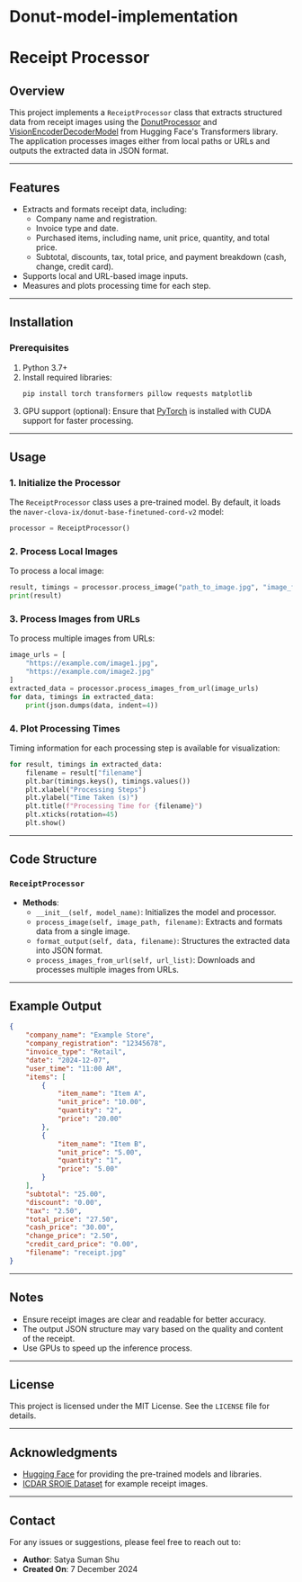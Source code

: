 # Donut-model-implementation


# Receipt Processor

## Overview
This project implements a `ReceiptProcessor` class that extracts structured data from receipt images using the [DonutProcessor](https://huggingface.co/docs/transformers/model_doc/donut) and [VisionEncoderDecoderModel](https://huggingface.co/docs/transformers/model_doc/vision_encoder_decoder) from Hugging Face's Transformers library. The application processes images either from local paths or URLs and outputs the extracted data in JSON format.

---

## Features
- Extracts and formats receipt data, including:
  - Company name and registration.
  - Invoice type and date.
  - Purchased items, including name, unit price, quantity, and total price.
  - Subtotal, discounts, tax, total price, and payment breakdown (cash, change, credit card).
- Supports local and URL-based image inputs.
- Measures and plots processing time for each step.

---

## Installation
### Prerequisites
1. Python 3.7+
2. Install required libraries:
   ```bash
   pip install torch transformers pillow requests matplotlib
   ```
3. GPU support (optional):
   Ensure that [PyTorch](https://pytorch.org/get-started/locally/) is installed with CUDA support for faster processing.

---

## Usage
### 1. Initialize the Processor
The `ReceiptProcessor` class uses a pre-trained model. By default, it loads the `naver-clova-ix/donut-base-finetuned-cord-v2` model:
```python
processor = ReceiptProcessor()
```

### 2. Process Local Images
To process a local image:
```python
result, timings = processor.process_image("path_to_image.jpg", "image_filename")
print(result)
```

### 3. Process Images from URLs
To process multiple images from URLs:
```python
image_urls = [
    "https://example.com/image1.jpg",
    "https://example.com/image2.jpg"
]
extracted_data = processor.process_images_from_url(image_urls)
for data, timings in extracted_data:
    print(json.dumps(data, indent=4))
```

### 4. Plot Processing Times
Timing information for each processing step is available for visualization:
```python
for result, timings in extracted_data:
    filename = result["filename"]
    plt.bar(timings.keys(), timings.values())
    plt.xlabel("Processing Steps")
    plt.ylabel("Time Taken (s)")
    plt.title(f"Processing Time for {filename}")
    plt.xticks(rotation=45)
    plt.show()
```

---

## Code Structure
### `ReceiptProcessor`
- **Methods**:
  - `__init__(self, model_name)`: Initializes the model and processor.
  - `process_image(self, image_path, filename)`: Extracts and formats data from a single image.
  - `format_output(self, data, filename)`: Structures the extracted data into JSON format.
  - `process_images_from_url(self, url_list)`: Downloads and processes multiple images from URLs.

---

## Example Output
```json
{
    "company_name": "Example Store",
    "company_registration": "12345678",
    "invoice_type": "Retail",
    "date": "2024-12-07",
    "user_time": "11:00 AM",
    "items": [
        {
            "item_name": "Item A",
            "unit_price": "10.00",
            "quantity": "2",
            "price": "20.00"
        },
        {
            "item_name": "Item B",
            "unit_price": "5.00",
            "quantity": "1",
            "price": "5.00"
        }
    ],
    "subtotal": "25.00",
    "discount": "0.00",
    "tax": "2.50",
    "total_price": "27.50",
    "cash_price": "30.00",
    "change_price": "2.50",
    "credit_card_price": "0.00",
    "filename": "receipt.jpg"
}
```

---

## Notes
- Ensure receipt images are clear and readable for better accuracy.
- The output JSON structure may vary based on the quality and content of the receipt.
- Use GPUs to speed up the inference process.

---

## License
This project is licensed under the MIT License. See the `LICENSE` file for details.

---

## Acknowledgments
- [Hugging Face](https://huggingface.co/) for providing the pre-trained models and libraries.
- [ICDAR SROIE Dataset](https://github.com/zzzDavid/ICDAR-2019-SROIE) for example receipt images.

---

## Contact
For any issues or suggestions, please feel free to reach out to:
- **Author**: Satya Suman Shu
- **Created On**: 7 December 2024

